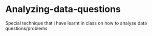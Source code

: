 # Analyzing-data-questions
Special technique that i have learnt in class on how to analyse data questions/problems
